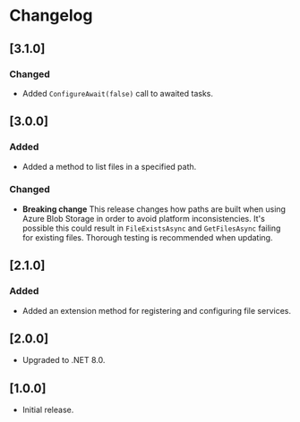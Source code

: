 # Changelog

## [3.1.0]

### Changed

- Added `ConfigureAwait(false)` call to awaited tasks.

## [3.0.0]

### Added

- Added a method to list files in a specified path.

### Changed

- **Breaking change** This release changes how paths are built when using Azure Blob Storage in order to avoid platform inconsistencies. It's possible this could result in `FileExistsAsync` and `GetFilesAsync` failing for existing files. Thorough testing is recommended when updating.

## [2.1.0]

### Added

- Added an extension method for registering and configuring file services.

## [2.0.0]

- Upgraded to .NET 8.0.

## [1.0.0]

- Initial release.
